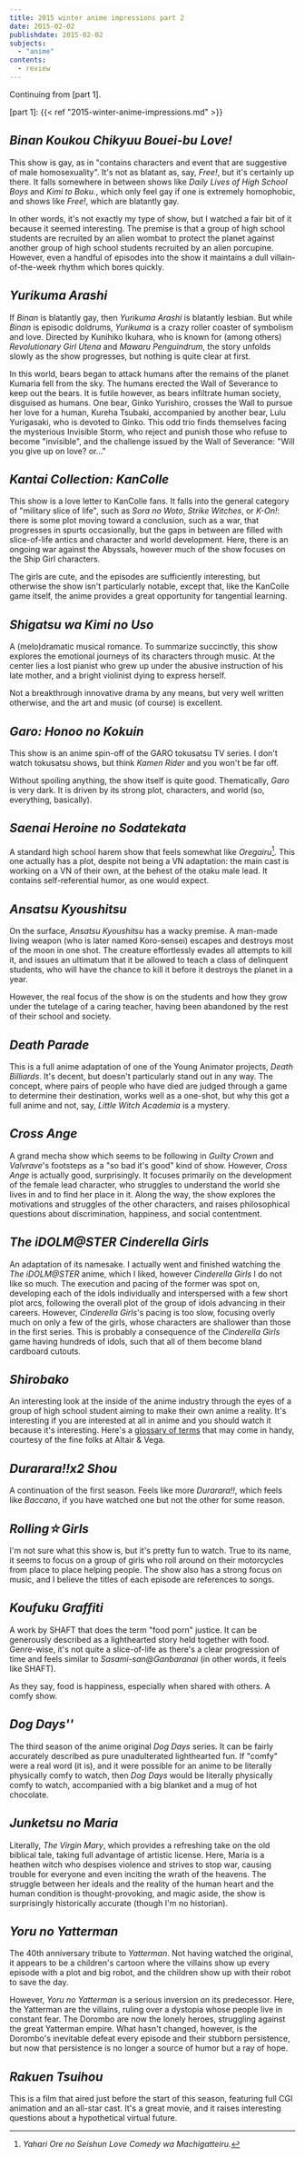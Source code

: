 ```yaml
---
title: 2015 winter anime impressions part 2
date: 2015-02-02
publishdate: 2015-02-02
subjects:
  - "anime"
contents:
  - review
---
```


Continuing from [part 1].

[part 1]: {{< ref "2015-winter-anime-impressions.md" >}}

## <i>Binan Koukou Chikyuu Bouei-bu Love!</i>

This show is gay, as in "contains characters and event that are suggestive of
male homosexuality".  It's not as blatant as, say, <i>Free!</i>, but it's
certainly up there.  It falls somewhere in between shows like <i>Daily Lives of
High School Boys</i> and <i>Kimi to Boku.</i>, which only feel gay if one is
extremely homophobic, and shows like <i>Free!</i>, which are blatantly gay.

In other words, it's not exactly my type of show, but I watched a fair bit of
it because it seemed interesting.  The premise is that a group of high school
students are recruited by an alien wombat to protect the planet against another
group of high school students recruited by an alien porcupine.  However, even a
handful of episodes into the show it maintains a dull villain-of-the-week
rhythm which bores quickly.

## <i>Yurikuma Arashi</i>

If <i>Binan</i> is blatantly gay, then <i>Yurikuma Arashi</i> is blatantly
lesbian.  But while <i>Binan</i> is episodic doldrums, <i>Yurikuma</i> is a
crazy roller coaster of symbolism and love.  Directed by Kunihiko Ikuhara, who
is known for (among others) <i>Revolutionary Girl Utena</i> and <i>Mawaru
Penguindrum</i>, the story unfolds slowly as the show progresses, but nothing
is quite clear at first.

In this world, bears began to attack humans after the remains of the planet
Kumaria fell from the sky.  The humans erected the Wall of Severance to keep
out the bears.  It is futile however, as bears infiltrate human society,
disguised as humans.  One bear, Ginko Yurishiro, crosses the Wall to pursue her
love for a human, Kureha Tsubaki, accompanied by another bear, Lulu Yurigasaki,
who is devoted to Ginko.  This odd trio finds themselves facing the mysterious
Invisible Storm, who reject and punish those who refuse to become "invisible",
and the challenge issued by the Wall of Severance: "Will you give up on love?
or..."

## <i>Kantai Collection: KanColle</i>

This show is a love letter to KanColle fans.  It falls into the general
category of "military slice of life", such as <i>Sora no Woto</i>, <i>Strike
Witches</i>, or <i>K-On!</i>: there is some plot moving toward a conclusion,
such as a war, that progresses in spurts occasionally, but the gaps in between
are filled with slice-of-life antics and character and world development.
Here, there is an ongoing war against the Abyssals, however much of the show
focuses on the Ship Girl characters.

The girls are cute, and the episodes are sufficiently interesting, but
otherwise the show isn't particularly notable, except that, like the KanColle
game itself, the anime provides a great opportunity for tangential learning.

## <i>Shigatsu wa Kimi no Uso</i>

A (melo)dramatic musical romance.  To summarize succinctly, this show explores
the emotional journeys of its characters through music.  At the center lies a
lost pianist who grew up under the abusive instruction of his late mother, and
a bright violinist dying to express herself.

Not a breakthrough innovative drama by any means, but very well written
otherwise, and the art and music (of course) is excellent.

## <i>Garo: Honoo no Kokuin</i>

This show is an anime spin-off of the GARO tokusatsu TV series.  I don't watch
tokusatsu shows, but think <i>Kamen Rider</i> and you won't be far off.

Without spoiling anything, the show itself is quite good.  Thematically,
<i>Garo</i> is very dark.  It is driven by its strong plot, characters, and
world (so, everything, basically).

## <i>Saenai Heroine no Sodatekata</i>

A standard high school harem show that feels somewhat like <i>Oregairu</i>[^1].
This one actually has a plot, despite not being a VN adaptation: the main cast
is working on a VN of their own, at the behest of the otaku male lead.  It
contains self-referential humor, as one would expect.

[^1]: <i>Yahari Ore no Seishun Love Comedy wa Machigatteiru.</i>

## <i>Ansatsu Kyoushitsu</i>

On the surface, <i>Ansatsu Kyoushitsu</i> has a wacky premise.  A man-made
living weapon (who is later named Koro-sensei) escapes and destroys most of the
moon in one shot.  The creature effortlessly evades all attempts to kill it,
and issues an ultimatum that it be allowed to teach a class of delinquent
students, who will have the chance to kill it before it destroys the planet in
a year.

However, the real focus of the show is on the students and how they grow under
the tutelage of a caring teacher, having been abandoned by the rest of their
school and society.

## <i>Death Parade</i>

This is a full anime adaptation of one of the Young Animator projects, <i>Death
Billiards</i>.  It's decent, but doesn't particularly stand out in any way.
The concept, where pairs of people who have died are judged through a game to
determine their destination, works well as a one-shot, but why this got a full
anime and not, say, <i>Little Witch Academia</i> is a mystery.

## <i>Cross Ange</i>

A grand mecha show which seems to be following in <i>Guilty Crown</i> and
<i>Valvrave</i>'s footsteps as a "so bad it's good" kind of show.  However,
<i>Cross Ange</i> is actually good, surprisingly.  It focuses primarily on the
development of the female lead character, who struggles to understand the world
she lives in and to find her place in it.  Along the way, the show explores the
motivations and struggles of the other characters, and raises philosophical
questions about discrimination, happiness, and social contentment. 

## <i>The iDOLM@STER Cinderella Girls</i>

An adaptation of its namesake.  I actually went and finished watching the
<i>The iDOLM@STER</i> anime, which I liked, however <i>Cinderella Girls</i> I
do not like so much.  The execution and pacing of the former was spot on,
developing each of the idols individually and interspersed with a few short
plot arcs, following the overall plot of the group of idols advancing in their
careers.  However, <i>Cinderella Girls</i>'s pacing is too slow, focusing
overly much on only a few of the girls, whose characters are shallower than
those in the first series.  This is probably a consequence of the <i>Cinderella
Girls</i> game having hundreds of idols, such that all of them become bland
cardboard cutouts.

## <i>Shirobako</i>

An interesting look at the inside of the anime industry through the eyes of a
group of high school student aiming to make their own anime a reality.  It's
interesting if you are interested at all in anime and you should watch it
because it's interesting.  Here's a [glossary of terms][glossary] that may come
in handy, courtesy of the fine folks at Altair & Vega.

[glossary]: http://altairandvega.net/2015/01/07/shirobako_glossary/

## <i>Durarara!!x2 Shou</i>

A continuation of the first season.  Feels like more <i>Durarara!!</i>, which
feels like <i>Baccano</i>, if you have watched one but not the other for some
reason.

## <i>Rolling☆Girls</i>

I'm not sure what this show is, but it's pretty fun to watch.  True to its
name, it seems to focus on a group of girls who roll around on their
motorcycles from place to place helping people.  The show also has a strong
focus on music, and I believe the titles of each episode are references to
songs.

## <i>Koufuku Graffiti</i>

A work by SHAFT that does the term "food porn" justice.  It can be generously
described as a lighthearted story held together with food.  Genre-wise, it's
not quite a slice-of-life as there's a clear progression of time and feels
similar to <i>Sasami-san@Ganbaranai</i> (in other words, it feels like SHAFT).

As they say, food is happiness, especially when shared with others.  A comfy
show.

## <i>Dog Days''</i>

The third season of the anime original <i>Dog Days</i> series.  It can be
fairly accurately described as pure unadulterated lighthearted fun.  If "comfy"
were a real word (it is), and it were possible for an anime to be literally
physically comfy to watch, then <i>Dog Days</i> would be literally physically
comfy to watch, accompanied with a big blanket and a mug of hot chocolate.

## <i>Junketsu no Maria</i>

Literally, <i>The Virgin Mary</i>, which provides a refreshing take on the old
biblical tale, taking full advantage of artistic license.  Here, Maria is a
heathen witch who despises violence and strives to stop war, causing trouble
for everyone and even inciting the wrath of the heavens.  The struggle between
her ideals and the reality of the human heart and the human condition is
thought-provoking, and magic aside, the show is surprisingly historically
accurate (though I'm no historian).

## <i>Yoru no Yatterman</i>

The 40th anniversary tribute to <i>Yatterman</i>.  Not having watched the
original, it appears to be a children's cartoon where the villains show
up every episode with a plot and big robot, and the children show up with their
robot to save the day.

However, <i>Yoru no Yatterman</i> is a serious inversion on its predecessor.
Here, the Yatterman are the villains, ruling over a dystopia whose people live
in constant fear.  The Dorombo are now the lonely heroes, struggling against
the great Yatterman empire.  What hasn't changed, however, is the Dorombo's
inevitable defeat every episode and their stubborn persistence, but now that
persistence is no longer a source of humor but a ray of hope.

## <i>Rakuen Tsuihou</i>

This is a film that aired just before the start of this season, featuring full
CGI animation and an all-star cast.  It's a great movie, and it raises
interesting questions about a hypothetical virtual future.
